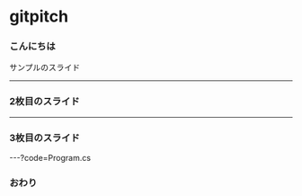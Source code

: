 # gitpitch

### こんにちは

サンプルのスライド

---

### 2枚目のスライド

---

### 3枚目のスライド

---?code=Program.cs

### おわり
